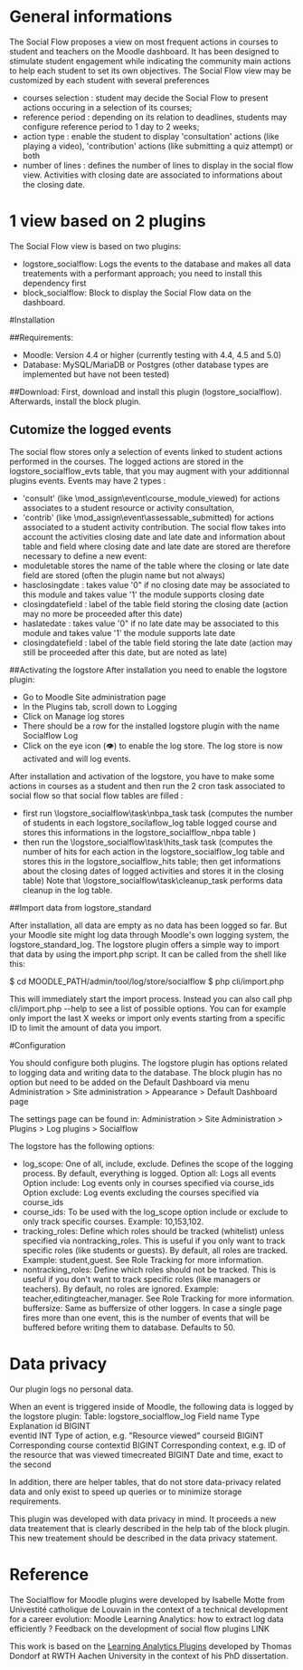 # General informations
The Social Flow proposes a view on most frequent actions in courses to student and teachers on the Moodle dashboard.
It has been designed to stimulate student engagement while indicating the community main actions to help each student to set its own objectives.
The Social Flow view may be customized by each student with several preferences
- courses selection : student may decide the Social Flow to present actions occuring in a selection of its courses;
- reference period : depending on its relation to deadlines, students may configure reference period to 1 day to 2 weeks;
- action type : enable the student to display 'consultation' actions (like playing a video), 'contribution' actions (like submitting a quiz attempt) or both
- number of lines : defines the number of lines to display in the social flow view.
Activities with closing date are associated to informations about the closing date.

# 1 view based on 2 plugins
The Social Flow view is based on two plugins:
- logstore_socialflow: Logs the events to the database and makes all data treatements with a performant approach; you need to install this dependency first
- block_socialflow:  Block to display the Social Flow data on the dashboard.

#Installation

##Requirements:
- Moodle: Version 4.4 or higher (currently testing with 4.4, 4.5 and 5.0)
- Database: MySQL/MariaDB or Postgres (other database types are implemented but have not been tested)

##Download:
First, download and install this plugin (logstore_socialflow). Afterwards, install the block plugin.

## Cutomize the logged events
The social flow stores only a selection of events linked to student actions performed in the courses.
The logged actions are stored in the logstore_socialflow_evts table, that you may augment with your additionnal plugins events.
Events may have 2 types : 
- 'consult' (like \mod_assign\event\course_module_viewed) for actions associates to a student resource or activity consultation,
- 'contrib' (like \mod_assign\event\assessable_submitted) for actions associated to a student activity contribution.
The social flow takes into account the activities closing date and late date and information about table and field where closing date and late date are stored are therefore necessary to define a new event:
- moduletable stores the name of the table where the closing or late date field are stored (often the plugin name but not always)
- hasclosingdate : takes value '0" if no closing date may be associated to this module and takes value '1' the module supports closing date
- closingdatefield : label of the table field storing the closing date (action may no more be proceeded after this date)
- haslatedate : takes value '0" if no late date may be associated to this module and takes value '1' the module supports late date
- closingdatefield : label of the table field storing the late date (action may still be proceeded after this date, but are noted as late)

##Activating the logstore
After installation you need to enable the logstore plugin:
- Go to Moodle Site administration page
- In the Plugins tab, scroll down to Logging
- Click on Manage log stores
- There should be a row for the installed logstore plugin with the name Socialflow Log
- Click on the eye icon (👁) to enable the log store.
The log store is now activated and will log events.

After installation and activation of the logstore, you have to make some actions in courses as a student and then run the 2 cron task associated to social flow so that social flow tables are filled : 
- first run \logstore_socialflow\task\nbpa_task task (computes the number of students in each logstore_socilaflow_log table logged course and stores this informations in the logstore_socialflow_nbpa table )
- then run the \logstore_socialflow\task\hits_task task (computes the number of hits for each action in the logstore_socialflow_log table and stores this in the logstore_socialflow_hits table; then get informations about the closing dates of logged activities and stores it in the closing table)
Note that \logstore_socialflow\task\cleanup_task performs data cleanup in the log table.

##Import data from logstore_standard

After installation, all data are empty as no data has been logged so far. But your Moodle site might log data through Moodle's own logging system, the logstore_standard_log. The logstore plugin offers a simple way to import that data by using the import.php script. It can be called from the shell like this:

$ cd MOODLE_PATH/admin/tool/log/store/socialflow
$ php cli/import.php

This will immediately start the import process. Instead you can also call php cli/import.php --help to see a list of possible options. You can for example only import the last X weeks or import only events starting from a specific ID to limit the amount of data you import.

#Configuration

You should configure both plugins. The logstore plugin has options related to logging data and writing data to the database. The block plugin has no option but need to be added on the Default Dashboard via menu
Administration > Site administration > Appearance > Default Dashboard page

The settings page can be found in:
Administration > Site Administration > Plugins > Log plugins > Socialflow

The logstore has the following options:
- log_scope: One of all, include, exclude. Defines the scope of the logging process. By default, everything is logged.
        Option all: Logs all events
        Option include: Log events only in courses specified via course_ids
        Option exclude: Log events excluding the courses specified via course_ids
- course_ids: To be used with the log_scope option include or exclude to only track specific courses. Example: 10,153,102.
- tracking_roles: Define which roles should be tracked (whitelist) unless specified via nontracking_roles. This is useful if you only want to track specific roles (like students or guests). By default, all roles are tracked. Example: student,guest. See Role Tracking for more information.
- nontracking_roles: Define which roles should not be tracked. This is useful if you don't want to track specific roles (like managers or teachers). By default, no roles are ignored. Example: teacher,editingteacher,manager. See Role Tracking for more information.
    buffersize: Same as buffersize of other loggers. In case a single page fires more than one event, this is the number of events that will be buffered before writing them to database. Defaults to 50.

# Data privacy

Our plugin logs no personal data. 

When an event is triggered inside of Moodle, the following data is logged by the logstore plugin:
Table: logstore_socialflow_log
 Field name 	Type 	Explanation
id 	BIGINT 	 
eventid 	INT 	Type of action, e.g. "Resource viewed"
courseid 	BIGINT 	Corresponding course
contextid 	BIGINT 	Corresponding context, e.g. ID of the resource that was viewed
timecreated 	BIGINT 	Date and time, exact to the second

In addition, there are helper tables, that do not store data-privacy related data and only exist to speed up queries or to minimize storage requirements.

This plugin was developed with data privacy in mind.
It proceeds a new data treatement that is clearly described in the help tab of the block plugin.
This new treatement should be described in the data privacy statement.

# Reference

The Socialflow for Moodle plugins were developed by Isabelle Motte from Univestité catholique de Louvain in the context of a technical development for a career evolution:
Moodle Learning Analytics: how to extract log data efficiently ? Feedback on the development of social flow plugins LINK

This work is based on the [Learning Analytics Plugins](https://moodle.org/plugins/local_learning_analytics) developed by Thomas Dondorf at RWTH Aachen University in the context of his PhD dissertation.
